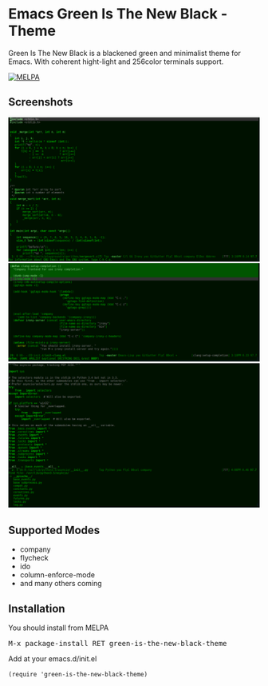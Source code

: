 # Emacs Green Is The New Black - Theme

Green Is The New Black is a blackened green and minimalist theme for Emacs.
With coherent hight-light and 256color terminals support.

[![MELPA](https://melpa.org/packages/green-is-the-new-black-theme-badge.svg)](https://melpa.org/#/green-is-the-new-black-theme)


## Screenshots
![green-is-the-new-black-preview-clang](screenshot-clang.png)
![green-is-the-new-black-preview-elisp](screenshot-elisp.png)
![green-is-the-new-black-preview-python](screenshot-python.png)

## Supported Modes

* company
* flycheck
* ido
* column-enforce-mode
* and many others coming

## Installation

You should install from MELPA

<kbd>M-x package-install RET green-is-the-new-black-theme</kbd>

Add at your emacs.d/init.el

```
(require 'green-is-the-new-black-theme)
```
